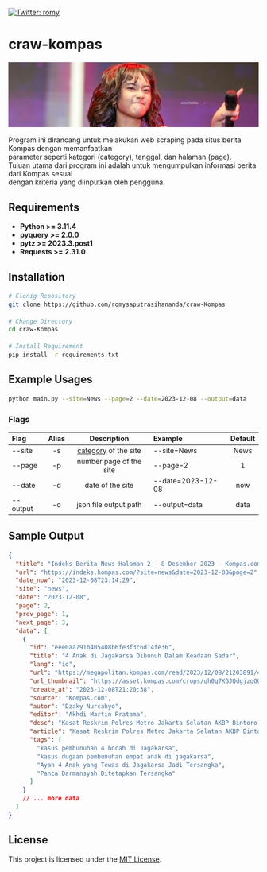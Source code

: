 [![Twitter: romy](https://img.shields.io/twitter/follow/RomySihananda)](https://twitter.com/RomySihananda)

# craw-kompas

![](https://raw.githubusercontent.com/RomySaputraSihananda/RomySaputraSihananda/main/images/GAWoFxAbkAEfUHg.jpeg)

Program ini dirancang untuk melakukan web scraping pada situs berita Kompas dengan memanfaatkan </br>parameter seperti kategori (category), tanggal, dan halaman (page). </br>Tujuan utama dari program ini adalah untuk mengumpulkan informasi berita dari Kompas sesuai </br>dengan kriteria yang diinputkan oleh pengguna.

## Requirements

- **Python >= 3.11.4**
- **pyquery >= 2.0.0**
- **pytz >= 2023.3.post1**
- **Requests >= 2.31.0**

## Installation

```sh
# Clonig Repository
git clone https://github.com/romysaputrasihananda/craw-Kompas

# Change Directory
cd craw-Kompas

# Install Requirement
pip install -r requirements.txt
```

## Example Usages

```sh
python main.py --site=News --page=2 --date=2023-12-08 --output=data
```

### Flags

| Flag     | Alias |             Description             | Example           | Default |
| :------- | :---: | :---------------------------------: | :---------------- | :-----: |
| --site   |  -s   | [category](Category.md) of the site | --site=News       |  News   |
| --page   |  -p   |       number page of the site       | --page=2          |    1    |
| --date   |  -d   |          date of the site           | --date=2023-12-08 |   now   |
| --output |  -o   |        json file output path        | --output=data     |  data   |

## Sample Output

```json
{
  "title": "Indeks Berita News Halaman 2 - 8 Desember 2023 - Kompas.com",
  "url": "https://indeks.kompas.com/?site=news&date=2023-12-08&page=2",
  "date_now": "2023-12-08T23:14:29",
  "site": "news",
  "date": "2023-12-08",
  "page": 2,
  "prev_page": 1,
  "next_page": 3,
  "data": [
    {
      "id": "eee0aa791b405408b6fe3f3c6d14fe36",
      "title": "4 Anak di Jagakarsa Dibunuh Dalam Keadaan Sadar",
      "lang": "id",
      "url": "https://megapolitan.kompas.com/read/2023/12/08/21203891/4-anak-di-jagakarsa-dibunuh-dalam-keadaan-sadar",
      "url_thumbnail": "https://asset.kompas.com/crops/qh0q7KGJQdgjzqGO5SEFFzbxYEU=/0x0:0x0/1200x800/data/photo/2023/12/07/6570bf1b45cd4.jpg",
      "create_at": "2023-12-08T21:20:38",
      "source": "Kompas.com",
      "autor": "Dzaky Nurcahyo",
      "editor": "Akhdi Martin Pratama",
      "desc": "Kasat Reskrim Polres Metro Jakarta Selatan AKBP Bintoro mengatakan, Panca Darmansyah (41) membunuh e...",
      "article": "Kasat Reskrim Polres Metro Jakarta Selatan AKBP Bintoro mengatakan, Panca Darmansyah (41) membunuh empat buah hatinya saat anak dalam kondisi sadar.\u201cYang bersangkutan melakukan pembunuhan saat anaknya dalam kondisi sadar,\u201d ujar dia di Mapolres Metro Jakarta Selatan, Jumat (8/12/2023).Bintoro menyebut, Panca membunuh semua anaknya dengan cara dibekap satu per satu.Mulanya, tersangka membekap anak bungsunya, As (1). Selang 15 menit, anak ketiga berinisial A (3) menjadi sasaran Panca.Setelah dua anaknya dipastikan tewas, pembunuhan dilanjutkan kepada anaknya yang berinisial S (4) dan VA (6).\u201cYang terakhir (dibunuh) adalah anak tertua, yang berusia 6 tahun. Jadi tersangka melakukan pembunuhan dengan jarak 15 menit,\u201d tutur dia.Adapun, waktu pembunuhan dilakukan pada Minggu, 3 Desember 2023, di kontrakan tersangka. Panca membunuh empat anak kandungnya dalam rentang waktu pukul 13.00-14.00 WIB.Diberitakan sebelumnya, warga Gang Haji Roman, RT 04 RW 03, Jagakarsa, Jakarta Selatan, Rabu sore, terganggu oleh bau busuk yang menyengat.Setelah ditelusuri, bau berasal dari sebuah rumah kontrakan yang dihuni pasangan suami istri bernama Panca Darmansyah (41) dan D beserta anak-anaknya.Di dalam rumah, warga bersama polisi menemukan keempat anak Panca dan D dalam keadaan tewas di salah satu kamar. Keempatnya berinisial VA (6), S (4), A (3), dan As (1).Tidak hanya itu, Panca ditemukan terlentang lemas di kamar mandi dengan lengan terluka. Sebilah pisau yang diduga digunakan untuk menyayat tubuhnya juga ditemukan di dekatnya.Sejauh ini, penyidik menduga, Panca tega menghabisi nyawa anak-anaknya sendiri sebelum hendak bunuh diri.Adapun, istri Panca berinisial D diketahui sedang dirawat di salah satu rumah sakit di RSUD Pasar Minggu. D dirawat intensif akibat kekerasan dalam rumah tangga yang dilakukan Panca pada Sabtu (2/12/2023).",
      "tags": [
        "kasus pembunuhan 4 bocah di Jagakarsa",
        "kasus dugaan pembunuhan empat anak di jagakarsa",
        "Ayah 4 Anak yang Tewas di Jagakarsa Jadi Tersangka",
        "Panca Darmansyah Ditetapkan Tersangka"
      ]
    }
    // ... more data
  ]
}
```

## License

This project is licensed under the [MIT License](LICENSE).
